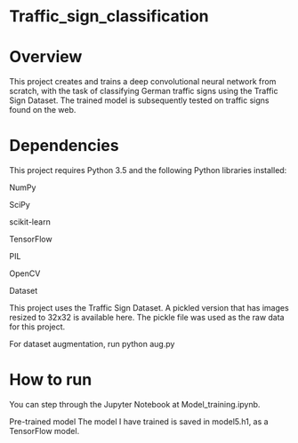 # Traffic_sign_classification
# Overview
This project creates and trains a deep convolutional neural network from scratch, with the task of classifying German traffic signs using the Traffic Sign Dataset. The trained model is subsequently tested on traffic signs found on the web.


# Dependencies
This project requires Python 3.5 and the following Python libraries installed:

NumPy

SciPy

scikit-learn

TensorFlow

PIL

OpenCV

Dataset


This project uses the Traffic Sign Dataset. A pickled version that has images resized to 32x32 is available here. The pickle file was used as the raw data for this project.

For dataset augmentation, run python aug.py

# How to run
You can step through the Jupyter Notebook at Model_training.ipynb.

Pre-trained model
The model I have trained is saved in model5.h1, as a TensorFlow model.
